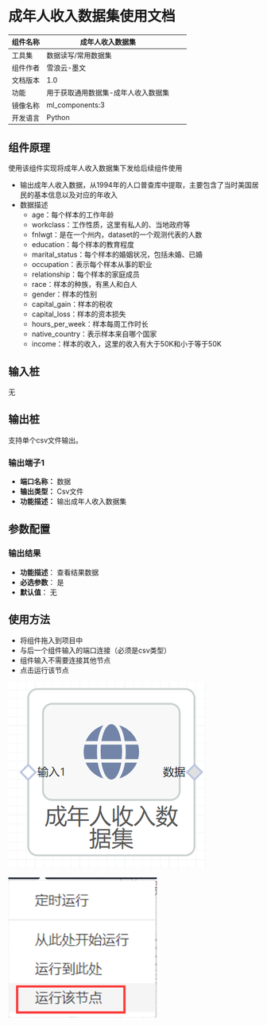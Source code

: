 # 成年人收入数据集使用文档
| 组件名称 | 成年人收入数据集 |  |  |
| --- | --- | --- | --- |
| 工具集 | 数据读写/常用数据集 |  |  |
| 组件作者 | 雪浪云-墨文 |  |  |
| 文档版本 | 1.0 |  |  |
| 功能 | 用于获取通用数据集-成年人收入数据集 |  |  |
| 镜像名称 | ml_components:3 |  |  |
| 开发语言 | Python |  |  |

## 组件原理
使用该组件实现将成年人收入数据集下发给后续组件使用


- 输出成年人收入数据，从1994年的人口普查库中提取，主要包含了当时美国居民的基本信息以及对应的年收入
- 数据描述
    - age：每个样本的工作年龄
    - workclass：工作性质，这里有私人的、当地政府等
    - fnlwgt：是在一个州内，dataset的一个观测代表的人数
    - education：每个样本的教育程度
    - marital_status：每个样本的婚姻状况，包括未婚、已婚
    - occupation：表示每个样本从事的职业
    - relationship：每个样本的家庭成员
    - race：样本的种族，有黑人和白人
    - gender：样本的性别
    - capital_gain：样本的税收
    - capital_loss：样本的资本损失
    - hours_per_week：样本每周工作时长 
    - native_country：表示样本来自哪个国家
    - income：样本的收入，这里的收入有大于50K和小于等于50K

## 输入桩
无

## 输出桩
支持单个csv文件输出。
### 输出端子1

- **端口名称：** 数据
- **输出类型：** Csv文件
- **功能描述：** 输出成年人收入数据集

## 参数配置
### 输出结果

- **功能描述**： 查看结果数据
- **必选参数**： 是
- **默认值**： 无

## 使用方法
- 将组件拖入到项目中
- 与后一个组件输入的端口连接（必须是csv类型）
- 组件输入不需要连接其他节点
- 点击运行该节点

![](./img/成年人收入数据集.png)

![](./img/1568086602280-f3f7a128-867e-458b-b13a-917dc628f8ac.png)
